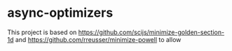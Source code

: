 # async-optimizers

This project is based on https://github.com/scijs/minimize-golden-section-1d and https://github.com/rreusser/minimize-powell to allow 
